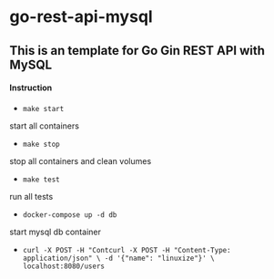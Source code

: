 # go-rest-api-mysql
## This is an template for Go Gin REST API with MySQL

#### Instruction
- `make start`
  
start all containers

- `make stop`

stop all containers and clean volumes

- `make test`

run all tests

- `docker-compose up -d db`

start mysql db container

- `curl -X POST -H "Contcurl -X POST -H "Content-Type: application/json" \
    -d '{"name": "linuxize"}' \
    localhost:8080/users`
